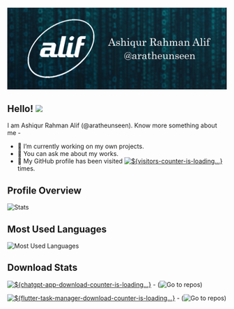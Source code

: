 ![Header](https://github.com/aratheunseen/aratheunseen/blob/master/src/header.jpg "Header")

## Hello! <img src="https://raw.githubusercontent.com/MartinHeinz/MartinHeinz/master/wave.gif" width="30px">

I am Ashiqur Rahman Alif (@aratheunseen). Know more something about me -

- 🔬 I’m currently working on my own projects.
- 💬 You can ask me about my works.
- 👀 My GitHub profile has been visited <a href="#"><img alt='${visitors-counter-is-loading...}' src="https://camo.githubusercontent.com/f0e758c48efebbb164dd87c9203d9e311df833545b8e6440a40848c60eb168e2/68747470733a2f2f76697369746f722d62616467652e676c697463682e6d652f62616467653f706167655f69643d617261746865756e7365656e266c6566745f636f6c6f723d626c61636b2672696768745f636f6c6f723d626c61636b266c6566745f746578743d254630253946253941253830"/></a> times.

## Profile Overview
![Stats](https://github-readme-stats.vercel.app/api?username=aratheunseen&theme=nord&show_icons=true&hide_border=true&count_private=true&hide=issues)

## Most Used Languages
![Most Used Languages](https://github-readme-stats.vercel.app/api/top-langs/?username=aratheunseen&theme=nord&show_icons=true&hide_border=true&layout=compact&langs_count=10)

<!--
![${counter-is-loading...}](https://visitor-badge.glitch.me/badge?page_id=aratheunseen&left_color=black&right_color=black&left_text=)

## Most Used Languages
![Most Used Languages](https://github-readme-stats.vercel.app/api/top-langs/?username=aratheunseen&theme=nord&show_icons=true&hide_border=true&layout=compact&langs_count=10&hide=php,java)

## Repositories ![](https://github-readme-stats.vercel.app/api/pin/?username=aratheunseen&repo=flutter-task-manager&theme=nord&hide_border=true)

## Statistics
![Page Views](https://visitor-badge.glitch.me/badge?page_id=aratheunseen&left_color=blue&right_color=black&left_text=Profile%20Views)


![ChatGPT](https://img.shields.io/github/downloads/aratheunseen/chatgpt-app/total?color=%23092&label=ChatGPT&logo=android)
![Flutter Task Manager](https://img.shields.io/github/downloads/aratheunseen/flutter-task-manager/total?color=%23092&label=Flutter%20Task%20Manager&logo=android)
-->

## Download Stats
<a href="https://github.com/aratheunseen/chatgpt-flutter-webview/releases/download/android/ChatGPT-android.apk"><img alt='${chatgpt-app-download-counter-is-loading...}' src="https://camo.githubusercontent.com/00e62af723c185231172336a64d0934ed5f7be2f6d45c769f8c60bd442a07dd7/68747470733a2f2f696d672e736869656c64732e696f2f6769746875622f646f776e6c6f6164732f617261746865756e7365656e2f636861746770742d6170702f746f74616c3f636f6c6f723d253233303932266c6162656c3d43686174475054266c6f676f3d616e64726f6964"/></a> - (![Go to repos](https://github.com/aratheunseen/chatgpt-app))

<a href="https://github.com/aratheunseen/flutter-task-manager/releases/download/android/todo-android.apk"><img alt='${flutter-task-manager-download-counter-is-loading...}' src="https://camo.githubusercontent.com/c8680afbdb17d6f6af6f62cb5b27bff814a7c241902461257b43bccfa73a8dbf/68747470733a2f2f696d672e736869656c64732e696f2f6769746875622f646f776e6c6f6164732f617261746865756e7365656e2f666c75747465722d7461736b2d6d616e616765722f746f74616c3f636f6c6f723d253233303932266c6162656c3d466c75747465722532305461736b4d616e61676572266c6f676f3d616e64726f6964"/></a> - (![Go to repos](https://github.com/aratheunseen/flutter-task-manager))
